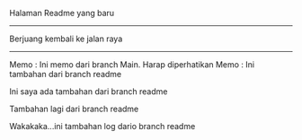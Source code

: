 Halaman Readme yang baru

---

Berjuang kembali ke jalan raya

---

Memo : Ini memo dari branch Main. Harap diperhatikan
Memo : Ini tambahan dari branch readme

Ini saya ada tambahan dari branch readme

Tambahan lagi dari branch readme

Wakakaka...ini tambahan log dario branch readme
